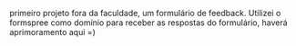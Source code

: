 primeiro projeto fora da faculdade, um formulário de feedback.
Utilizei o formspree como domínio para receber as respostas do formulário, haverá aprimoramento aqui =)
